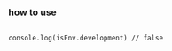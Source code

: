 ### how to use
```const isEnv = require('node-is-env')

console.log(isEnv.development) // false
```
